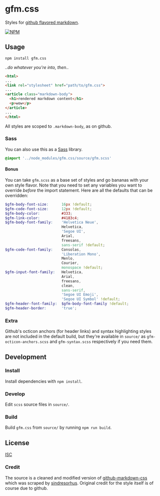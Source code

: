 # gfm.css

Styles for [github flavored markdown](https://help.github.com/articles/github-flavored-markdown/).

[![NPM](https://nodei.co/npm/gfm.css.png?downloads=true&stars=true)](https://npmjs.org/package/gfm.css)

## Usage

```
npm install gfm.css
```

*..do whatever you're into, then..*

```html
<html>
...
<link rel="stylesheet" href="path/to/gfm.css">
...
<article class="markdown-body">
  <h1>rendered markdown content</h1>
  <p>wow</p>
</article>
...
</html>
```

All styles are scoped to `.markdown-body`, as on github.

### Sass

You can also use this as a [Sass](http://sass-lang.com/) library.

```scss
@import '../node_modules/gfm.css/source/gfm.scss'
```

#### Bonus

You can take `gfm.scss` as a base set of styles and go bananas with your own style flavor. Note that you need to set any variables you want to override *before* the import statement. Here are all the defaults that can be overridden:

```scss
$gfm-body-font-size:      16px !default;
$gfm-code-font-size:      12px !default;
$gfm-body-color:          #333;
$gfm-link-color:          #4183c4;
$gfm-body-font-family:    'Helvetica Neue',
                          Helvetica,
                          'Segoe UI',
                          Arial,
                          freesans,
                          sans-serif !default;
$gfm-code-font-family:    Consolas,
                          'Liberation Mono',
                          Menlo,
                          Courier,
                          monospace !default;
$gfm-input-font-family:   Helvetica,
                          Arial,
                          freesans,
                          clean,
                          sans-serif,
                          'Segoe UI Emoji',
                          'Segoe UI Symbol' !default;
$gfm-header-font-family:  $gfm-body-font-family !default;
$gfm-header-border:       'true';
```

### Extra

Github's octicon anchors (for header links) and syntax highlighting styles are not included in the default build, but they're available in `source/` as `gfm-octicon-anchors.scss` and `gfm-syntax.scss` respectively if you need them.

## Development

### Install

Install dependencies with `npm install`.

### Develop

Edit `scss` source files in `source/`.

### Build

Build `gfm.css` from `source/` by running `npm run build`.

## License

[ISC](LICENSE.md)

### Credit

The source is a cleaned and modified version of [github-markdown-css](https://github.com/sindresorhus/github-markdown-css) which was scraped by [sindresorhus](https://github.com/sindresorhus). Original credit for the style itself is of course due to github.
